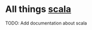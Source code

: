 # All things [scala][scala]

TODO: Add documentation about scala

[scala]: https://www.scala-lang.org/